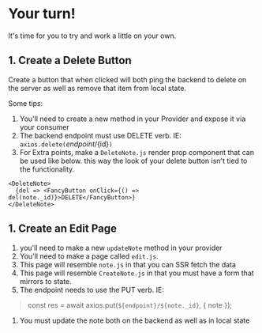 # Your turn!

It's time for you to try and work a little on your own.

## 1. Create a Delete Button

Create a button that when clicked will both ping the backend to delete on the server as well as remove that item from local state.

Some tips:

1. You'll need to create a new method in your Provider and expose it via your consumer
1. The backend endpoint must use DELETE verb. IE: `axios.delete(`${endpoint}/${id}`)`
1. For Extra points, make a `DeleteNote.js` render prop component that can be used like below. this way the look of your delete button isn't tied to the functionality.

```JSX
<DeleteNote>
  {del => <FancyButton onClick={() => del(note._id)}>DELETE</FancyButton>}
</DeleteNote>
```

## 1. Create an Edit Page

1. you'll need to make a new `updateNote` method in your provider
1. You'll need to make a page called `edit.js`.
1. This page will resemble `note.js` in that you can SSR fetch the data
1. This page will resemble `CreateNote.js` in that you must have a form that mirrors to state.
1. The endpoint needs to use the PUT verb. IE:
  > const res = await axios.put(`${endpoint}/${note._id}`, { note });
1. You must update the note both on the backend as well as in local state
